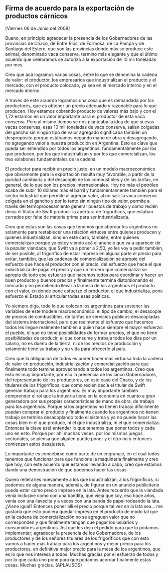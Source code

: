 Firma de acuerdo para la exportación de productos cárnicos
----------------------------------------------------------

[Viernes 06 de Junio del 2008]

Bueno, en principio agradecer la presencia de los Gobernadores de las
provincias de Chaco, de Entre Ríos, de Formosa, de La Pampa y de
Santiago del Estero, que son las provincias donde más se produce este
animal, denominado vaca conserva, término más elegante y que el último
acuerdo que celebramos se autoriza a la exportación de 10 mil toneladas
por mes.

Creo que acá logramos varias cosas, entre lo que se denomina la cadena
de valor: el productor, los empresarios que industrializan el producto y
el mercado, con el producto colocado, ya sea en el mercado interno y en
el mercado interno.

A través de este acuerdo logramos una cosa que es demandada por los
productores, que es obtener un precio adecuado y razonable para lo que
producen. Hoy estamos cobrando producto de valores más bajo y con el
1,72 estamos en un valor importante para el productor de esta vaca
conserva. Pero al mismo tiempo se nos planteaba la idea de que si esas
vacas conservas, esas 10 mil toneladas de vaca conserva, salían colgadas
del gancho sin ningún tipo de valor agregado significaba tambièn un
despropósito porque estábamos negando mano de obra y desagregando, no
agregando valor a nuestra producción en Argentina. Esto es clave que
pueda ser entendido por todos los argentinos, fundamentalmente por los
que producen, por los que industrializan y por los que comercializan,
los tres eslabones fundamentales de la cadena.

El productor para recibir un precio justo, en un modelo macroeconómico
que obviamente para la exportación resulta muy favorable, a partir de la
paridad cambiaria y del desacople de los combustibles y de las tarifas,
en general, de lo que son los precios internacionales. Hoy no más el
petróleo acaba de subir 10 dólares más el barril y fundamentalmente
tambièn para el sector industrial que permite al agregar valor, al no
salir la vaca conserva colgada en el gancho y por lo tanto sin ningún
tipo de valor, permite a través del termoprocesamiento generar puestos
de trabajo y como recién decía el titular de Swift producir la apertura
de frigoríficos, que estaban cerrados por falta de materia prima para
ser industrializada.

Creo que estas son las cosas que tenemos que abordar los argentinos no
solamente para restablecer una relación virtuosa entre quienes producen
y quienes industrializan, sino en este caso, también, entre quienes
comercializan porque yo estoy viendo acá el anuncio que va a aparecer de
la popular viandada, que Swift va a poner a 2,50, yo les voy a pedir
tambièn, de ser posible, al frigorífico de estar impreso en alguna parte
el precio para evitar, tambièn, que las cadenas de comercialización se
apropie del esfuerzo que hace el productor con el precio, del esfuerzo
que hace el que industrializa de pagar el precio y que un tercero que
comercializa se apropia de todo ese esfuerzo que hacemos todos para
coordinar y hacer un buen producto y buenos precios y finalmente termina
distorsionando el mercado y no permitiendo llevar a la mesa de los
argentinos el producto con el valor, en donde pone esfuerzo el
productor, el que industrializa, pone esfuerzo el Estado al articular
todas esas políticas.

Yo siempre digo, todo lo que colocan los argentinos para sostener las
variables de este modele macroeconómico: el tipo de cambio, el desacople
de precios de combustibles, de tarifas de servicios públicos
desacopladas del sistema internacional, para que realmente el esfuerzo
que hacemos todos les llegue realmente también a quien hace siempre el
mayor esfuerzo: el pueblo, el que no tiene posibilidades de formar
precios, el que no tiene posibilidades de producir, el que consume y
trabaja todos los días por un salario, no es dueño de la tierra, ni de
los medios de producción y solamente tiene su trabajo y su vida para
ofrecerle al país.

Creo que la obligación de todos es poder hacer más virtuosa toda la
cadena de valor en producción, industrialización y comercialización para
que finalmente todo termine aprovechando a todos los argentinos. Creo
que esto es muy importante, por eso la presencia de los cinco
Gobernadores, del representante de los productores, en este caso del
Chaco, y de los titulares de los frigoríficos, que como recién decía el
titular de Swift generan trabajo para los argentinos. Es muy importante
también comprender el rol que la industria tiene en la economía en
cuanto a gran generadora por sus propias características de mano de
obra, de trabajo para los argentinos. Porque si los argentinos no tienen
trabajo difícilmente puedan comprar el producto y finalmente cuando los
argentinos no tienen trabajo se termina desacoplando todo el sistema y
ya no puede hacer las cosas bien ni el que produce, ni el que
industrializa, ni el que comercializa. Entonces la clave está entender
lo que tenemos que poner todos y cada uno en esto. Porque por ahí muchas
veces, por los mismos juegos sectoriales, se piensa que alguien puede
poner y el otro no y entonces comienzan estos desajustes.

Lo importante es concebirse como parte de un engranaje, en el cual todos
tenemos que funcionar para que funcione la maquinaria finalmente y creo
que hoy, con este acuerdo que estamos llevando a cabo, creo que estamos
dando una demostración de que podemos hacer las cosas.

Quiero reiterarles nuevamente a los que industrializan, a los
frigoríficos, si podemos de alguna manera, además, de figurar en un
anuncio publicitario pueda estar como precio impreso en la lata. Antes
recuerdo que la viandada venía inclusive como con una bandita, que vieja
que soy, eso hace años, venía con una llavecita y a veces con una banda
de papel rodeando la lata. ¿Viene igual? Entonces poner allí el precio
porque tal vez en la lata sea... me gustaría que esto pudiera quedar
impreso en el producto de modo tal que en la cadena de comercialización
no se agreguen valor que no corresponden y que finalmente tengan que
pagar los usuarios y consumidores argentinos. Así que les dejo el pedido
para que lo podamos implementar; agradecer la presencia de los
Gobernadores, de los productores y de los señores titulares de los
frigoríficos que con esto vamos a hacer más trabajo para los argentinos
y mejor precio para los productores, en definitiva mejor precio para la
mesa de los argentinos, que es lo que nos interesa a todos. Muchas
gracias por el esfuerzo de todos y por lo que cada uno pone para que
podamos acordar finalmente estas cosas. Muchas gracias. (APLAUSOS)
